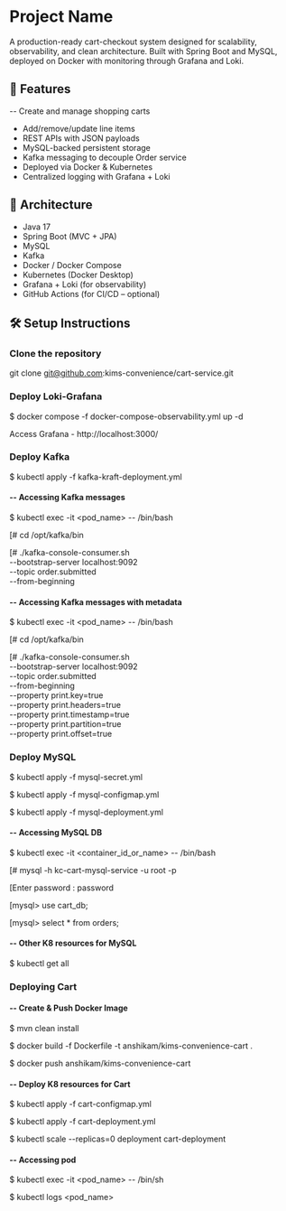 # Project Name

A production-ready cart-checkout system designed for scalability, observability, and clean architecture. Built with
Spring Boot and MySQL, deployed on Docker with monitoring through Grafana and Loki.

## 🚀 Features

-- Create and manage shopping carts

- Add/remove/update line items
- REST APIs with JSON payloads
- MySQL-backed persistent storage
- Kafka messaging to decouple Order service
- Deployed via Docker & Kubernetes
- Centralized logging with Grafana + Loki

## 🧠 Architecture

- Java 17
- Spring Boot (MVC + JPA)
- MySQL
- Kafka
- Docker / Docker Compose
- Kubernetes (Docker Desktop)
- Grafana + Loki (for observability)
- GitHub Actions (for CI/CD – optional)

## 🛠️ Setup Instructions

### Clone the repository

git clone git@github.com:kims-convenience/cart-service.git

### Deploy Loki-Grafana

$ docker compose -f docker-compose-observability.yml up -d

Access Grafana - http://localhost:3000/

### Deploy Kafka

$ kubectl apply -f kafka-kraft-deployment.yml

#### -- Accessing Kafka messages

$ kubectl exec -it <pod_name> -- /bin/bash

[# cd /opt/kafka/bin

[# ./kafka-console-consumer.sh \
--bootstrap-server localhost:9092 \
--topic order.submitted \
--from-beginning

#### -- Accessing Kafka messages with metadata

$ kubectl exec -it <pod_name> -- /bin/bash

[# cd /opt/kafka/bin

[# ./kafka-console-consumer.sh \
--bootstrap-server localhost:9092 \
--topic order.submitted \
--from-beginning \
--property print.key=true \
--property print.headers=true \
--property print.timestamp=true \
--property print.partition=true \
--property print.offset=true

### Deploy MySQL

$ kubectl apply -f mysql-secret.yml

$ kubectl apply -f mysql-configmap.yml

$ kubectl apply -f mysql-deployment.yml

#### -- Accessing MySQL DB

$ kubectl exec -it <container_id_or_name> -- /bin/bash

[# mysql -h kc-cart-mysql-service -u root -p

[Enter password : password

[mysql> use cart_db;

[mysql> select * from orders;

#### -- Other K8 resources for MySQL

$ kubectl get all

### Deploying Cart

#### -- Create & Push Docker Image

$ mvn clean install

$ docker build -f Dockerfile -t anshikam/kims-convenience-cart .

$ docker push anshikam/kims-convenience-cart

#### -- Deploy K8 resources for Cart

$ kubectl apply -f cart-configmap.yml

$ kubectl apply -f cart-deployment.yml

$ kubectl scale --replicas=0 deployment cart-deployment

#### -- Accessing pod

$ kubectl exec -it <pod_name> -- /bin/sh

$ kubectl logs <pod_name>
